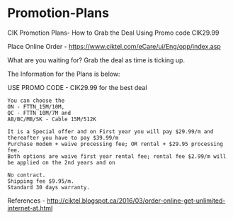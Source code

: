 # Promotion-Plans
CIK Promotion Plans- How to Grab the Deal Using Promo code CIK29.99

Place Online Order - https://www.ciktel.com/eCare/ui/Eng/opp/index.asp

What are you waiting for? Grab the deal as time is ticking up.

The Information for the Plans is below:

USE PROMO CODE - CIK29.99 for the best deal

    You can choose the 
    ON - FTTN_15M/10M, 
    QC - FTTN 10M/7M and 
    AB/BC/MB/SK - Cable 15M/512K 
    
    It is a Special offer and on First year you will pay $29.99/m and thereafter you have to pay $39.99/m
    Purchase modem + waive processing fee; OR rental + $29.95 processing fee.
    Both options are waive first year rental fee; rental fee $2.99/m will be applied on the 2nd years and on

    No contract.
    Shipping fee $9.95/m.
    Standard 30 days warranty.

References - http://ciktel.blogspot.ca/2016/03/order-online-get-unlimited-internet-at.html
